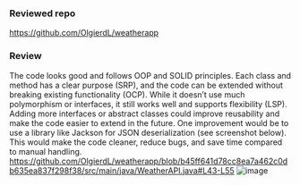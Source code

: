 ### Reviewed repo
https://github.com/OlgierdL/weatherapp
### Review
The code looks good and follows OOP and SOLID principles. Each class and method has a clear purpose (SRP), and the code can be extended without breaking existing functionality (OCP). 
While it doesn’t use much polymorphism or interfaces, it still works well and supports flexibility (LSP).
Adding more interfaces or abstract classes could improve reusability and make the code easier to extend in the future.
One improvement would be to use a library like Jackson for JSON deserialization (see screenshot below). 
This would make the code cleaner, reduce bugs, and save time compared to manual handling. 
https://github.com/OlgierdL/weatherapp/blob/b45ff641d78cc8ea7a462c0db635ea837f298f38/src/main/java/WeatherAPI.java#L43-L55
![image](https://github.com/user-attachments/assets/0593cb1f-e5e2-48e5-8515-9cd895386198)
